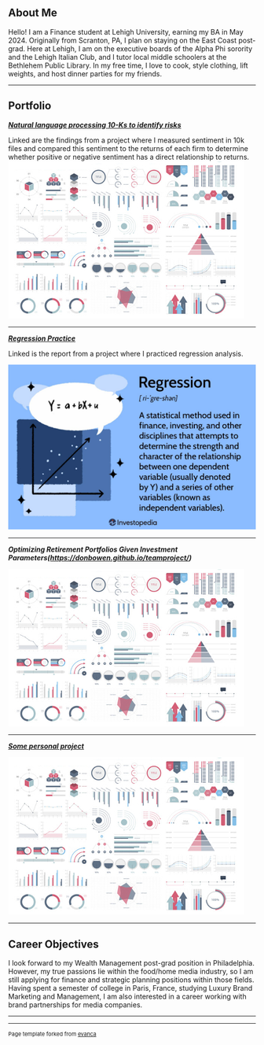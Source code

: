 ## About Me

Hello! I am a Finance student at Lehigh University, earning my BA in May 2024. Originally from Scranton, PA, I plan on staying on the East Coast post-grad. Here at Lehigh, I am on the executive boards of the Alpha Phi sorority and the Lehigh Italian Club, and I tutor local middle schoolers at the Bethlehem Public Library. In my free time, I love to cook, style clothing, lift weights, and host dinner parties for my friends. 

<!-- Upload your own photo and change the path -->

---

## Portfolio

<!-- You can link to other websites, PDFs in this repo, and other pages in this repo -->

_**[Natural language processing 10-Ks to identify risks](Report.md)**_

Linked are the findings from a project where I measured sentiment in 10k files and compared this sentiment to the returns of each firm to determine whether positive or negative sentiment has a direct relationship to returns. 
<img src="images/dummy_thumbnail.jpg?raw=true"/>

---

_**[Regression Practice](Report.md)**_

Linked is the report from a project where I practiced regression analysis.

<img src="images/regression_image.jpeg?raw=true"/>

---

_**Optimizing Retirement Portfolios Given Investment Parameters(https://donbowen.github.io/teamproject/)**_

<img src="images/dummy_thumbnail.jpg?raw=true"/>

---

_**[Some personal project](/pdf/sample_presentation.pdf)**_

<img src="images/dummy_thumbnail.jpg?raw=true"/>

---

## Career Objectives

I look forward to my Wealth Management post-grad position in Philadelphia. However, my true passions lie within the food/home media industry, so I am still applying for finance and strategic planning positions within those fields. Having spent a semester of college in Paris, France, studying Luxury Brand Marketing and Management, I am also interested in a career working with brand partnerships for media companies. 

---

---
<p style="font-size:11px">Page template forked from <a href="https://github.com/evanca/quick-portfolio">evanca</a></p>
<!-- Remove above link if you don't want to attibute -->
